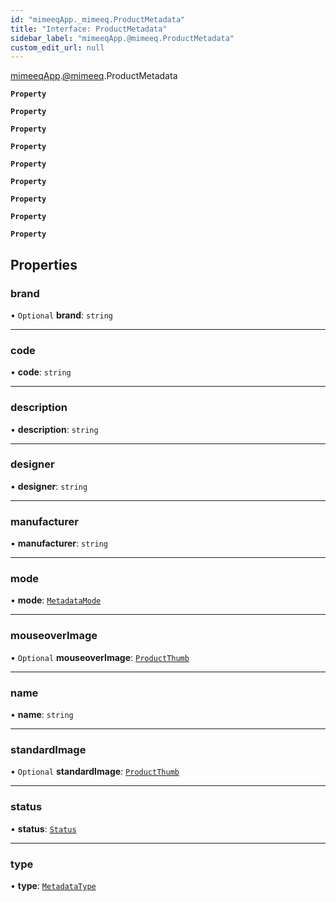```yaml
---
id: "mimeeqApp._mimeeq.ProductMetadata"
title: "Interface: ProductMetadata"
sidebar_label: "mimeeqApp.@mimeeq.ProductMetadata"
custom_edit_url: null
---
```


[mimeeqApp](../modules/mimeeqApp.md).[@mimeeq](../namespaces/mimeeqApp._mimeeq.md).ProductMetadata

**`Property`**

**`Property`**

**`Property`**

**`Property`**

**`Property`**

**`Property`**

**`Property`**

**`Property`**

**`Property`**

## Properties

### brand

• `Optional` **brand**: `string`

___

### code

• **code**: `string`

___

### description

• **description**: `string`

___

### designer

• **designer**: `string`

___

### manufacturer

• **manufacturer**: `string`

___

### mode

• **mode**: [`MetadataMode`](../enums/mimeeqApp._mimeeq.MetadataMode.md)

___

### mouseoverImage

• `Optional` **mouseoverImage**: [`ProductThumb`](mimeeqApp._mimeeq.ProductThumb.md)

___

### name

• **name**: `string`

___

### standardImage

• `Optional` **standardImage**: [`ProductThumb`](mimeeqApp._mimeeq.ProductThumb.md)

___

### status

• **status**: [`Status`](../enums/mimeeqApp._mimeeq.Status.md)

___

### type

• **type**: [`MetadataType`](../enums/mimeeqApp._mimeeq.MetadataType.md)
